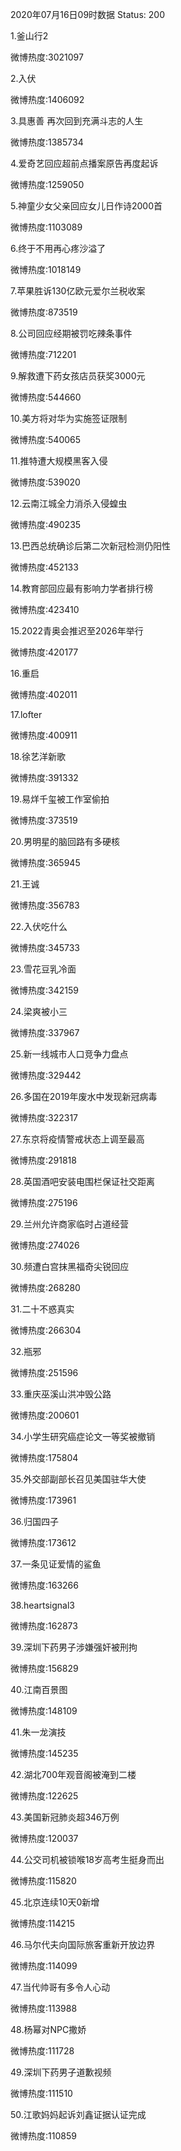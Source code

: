 2020年07月16日09时数据
Status: 200

1.釜山行2

微博热度:3021097

2.入伏

微博热度:1406092

3.具惠善 再次回到充满斗志的人生

微博热度:1385734

4.爱奇艺回应超前点播案原告再度起诉

微博热度:1259050

5.神童少女父亲回应女儿日作诗2000首

微博热度:1103089

6.终于不用再心疼沙溢了

微博热度:1018149

7.苹果胜诉130亿欧元爱尔兰税收案

微博热度:873519

8.公司回应经期被罚吃辣条事件

微博热度:712201

9.解救遭下药女孩店员获奖3000元

微博热度:544660

10.美方将对华为实施签证限制

微博热度:540065

11.推特遭大规模黑客入侵

微博热度:539020

12.云南江城全力消杀入侵蝗虫

微博热度:490235

13.巴西总统确诊后第二次新冠检测仍阳性

微博热度:452133

14.教育部回应最有影响力学者排行榜

微博热度:423410

15.2022青奥会推迟至2026年举行

微博热度:420177

16.重启

微博热度:402011

17.lofter

微博热度:400911

18.徐艺洋新歌

微博热度:391332

19.易烊千玺被工作室偷拍

微博热度:373519

20.男明星的脑回路有多硬核

微博热度:365945

21.王诚

微博热度:356783

22.入伏吃什么

微博热度:345733

23.雪花豆乳冷面

微博热度:342159

24.梁爽被小三

微博热度:337967

25.新一线城市人口竞争力盘点

微博热度:329442

26.多国在2019年废水中发现新冠病毒

微博热度:322317

27.东京将疫情警戒状态上调至最高

微博热度:291818

28.英国酒吧安装电围栏保证社交距离

微博热度:275196

29.兰州允许商家临时占道经营

微博热度:274026

30.频遭白宫抹黑福奇尖锐回应

微博热度:268280

31.二十不惑真实

微博热度:266304

32.瓶邪

微博热度:251596

33.重庆巫溪山洪冲毁公路

微博热度:200601

34.小学生研究癌症论文一等奖被撤销

微博热度:175804

35.外交部副部长召见美国驻华大使

微博热度:173961

36.归国四子

微博热度:173612

37.一条见证爱情的鲨鱼

微博热度:163266

38.heartsignal3

微博热度:162873

39.深圳下药男子涉嫌强奸被刑拘

微博热度:156829

40.江南百景图

微博热度:148109

41.朱一龙演技

微博热度:145235

42.湖北700年观音阁被淹到二楼

微博热度:122625

43.美国新冠肺炎超346万例

微博热度:120037

44.公交司机被锁喉18岁高考生挺身而出

微博热度:115820

45.北京连续10天0新增

微博热度:114215

46.马尔代夫向国际旅客重新开放边界

微博热度:114099

47.当代帅哥有多令人心动

微博热度:113988

48.杨幂对NPC撒娇

微博热度:111728

49.深圳下药男子道歉视频

微博热度:111510

50.江歌妈妈起诉刘鑫证据认证完成

微博热度:110859

